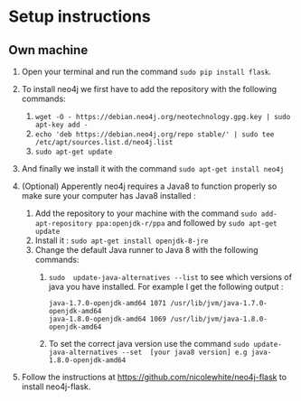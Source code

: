 # Setup instructions

## Own machine
1. Open your terminal and run the command `sudo pip install flask`.
1. To install neo4j we first have to add the repository  with the following commands:
    1.  `wget -O - https://debian.neo4j.org/neotechnology.gpg.key | sudo apt-key add -`
    1. `echo 'deb https://debian.neo4j.org/repo stable/' | sudo tee /etc/apt/sources.list.d/neo4j.list`
    1.  `sudo apt-get update`
1. And finally we install it with the command `sudo apt-get install neo4j`
1. (Optional) Apperently neo4j requires a Java8 to function properly so make sure your computer has Java8 installed :
    1. Add the repository to your machine with the command `sudo add-apt-repository ppa:openjdk-r/ppa` and followed by `sudo apt-get update`
    1. Install it : `sudo apt-get install openjdk-8-jre`
    1. Change the default Java runner to Java 8 with the following commands:
        1. `sudo  update-java-alternatives --list` to see which versions of java you have installed. For example I get the following output :
        
            ```
            java-1.7.0-openjdk-amd64 1071 /usr/lib/jvm/java-1.7.0-openjdk-amd64
            java-1.8.0-openjdk-amd64 1069 /usr/lib/jvm/java-1.8.0-openjdk-amd64 
            ```
        1. To set the correct java version use the command `sudo update-java-alternatives --set  [your java8 version] e.g java-1.8.0-openjdk-amd64` 
        
1. Follow the instructions at https://github.com/nicolewhite/neo4j-flask to install neo4j-flask.